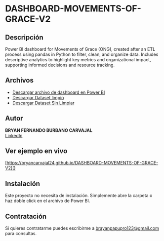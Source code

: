 # DASHBOARD-MOVEMENTS-OF-GRACE-V2

## Descripción
Power BI dashboard for Movements of Grace (ONG), created after an ETL process using pandas in Python to filter, clean, and organize data. Includes descriptive analytics to highlight key metrics and organizational impact, supporting informed decisions and resource tracking.

## Archivos
- [Descargar archivo de dashboard en Power BI](DASHBOARD%20PROTOTIPO2%20V3.pbix)
- [Descargar Dataset limpio](Dataset%20LimpioV2.xlsx)
- [Descargar Dataset Sin Limpiar](Dataset%20Sin%20LimpiezaV2.csv)

## Autor
**BRYAN FERNANDO BURBANO CARVAJAL**  
[LinkedIn](https://www.linkedin.com/in/bryanburbanocarvajal)  

## Ver ejemplo en vivo
[https://bryancarvajal24.github.io/DASHBOARD-MOVEMENTS-OF-GRACE-V2]()

## Instalación
Este proyecto no necesita de instalación. Simplemente abre la carpeta o haz doble click en el archivo de Power BI.

## Contratación
Si quieres contratarme puedes escribirme a brayanpapupro123@gmail.com para consultas.

